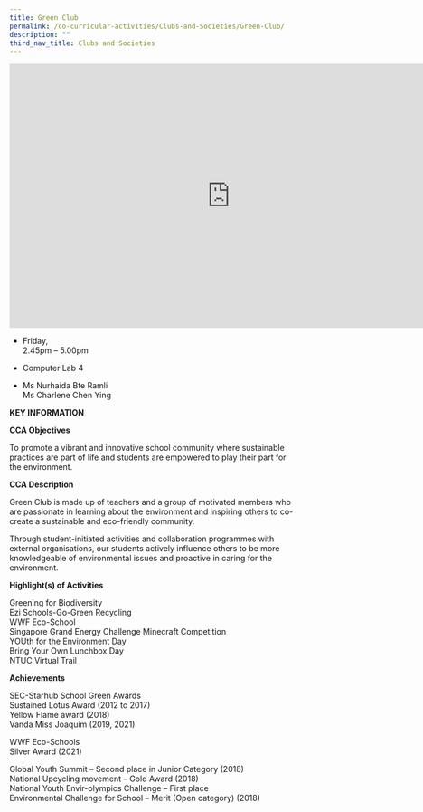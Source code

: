 ```yaml
---
title: Green Club
permalink: /co-curricular-activities/Clubs-and-Societies/Green-Club/
description: ""
third_nav_title: Clubs and Societies
---
```

<iframe allowfullscreen="true" height="467" width="780" frameborder="0" src="https://docs.google.com/presentation/d/e/2PACX-1vQLdRyvlXB9F20BKmCSB4CsDzVEML4014fVYn2YspfgsBERnLzcYGwHRHsuAWtSb3vpt0CCpWlo-1Z0/embed?start=true&amp;loop=true&amp;delayms=5000"></iframe>

*   Friday,  
    2.45pm – 5.00pm

  

*   Computer Lab 4

  

*   Ms Nurhaida Bte Ramli&nbsp;  
    Ms Charlene Chen Ying
		
**KEY INFORMATION**

**CCA Objectives**

To promote a vibrant and innovative school community where sustainable practices are part of life and students are empowered to play their part for the environment.  

**CCA Description**

Green Club is made up of teachers and a group of motivated members who are passionate in learning about the environment and inspiring others to co-create a sustainable and eco-friendly community.  

  

Through student-initiated activities and collaboration programmes with external organisations, our students actively influence others to be more knowledgeable of environmental issues and proactive in caring for the environment.

**Highlight(s) of Activities**

Greening for Biodiversity  <br>
Ezi Schools-Go-Green Recycling<br>
WWF Eco-School<br>
Singapore Grand Energy Challenge Minecraft Competition<br>
YOUth for the Environment Day<br>
Bring Your Own Lunchbox Day<br>
NTUC Virtual Trail

**Achievements**

SEC-Starhub School Green Awards&nbsp;  <br>
Sustained Lotus Award (2012 to 2017)<br>
Yellow Flame award (2018)<br>
Vanda Miss Joaquim (2019, 2021)

WWF Eco-Schools<br>
Silver Award (2021)


Global Youth Summit – Second place in Junior Category (2018)<br>
National Upcycling movement – Gold Award (2018)<br>
National Youth Envir-olympics Challenge – First place<br>
Environmental Challenge for School – Merit (Open category) (2018)